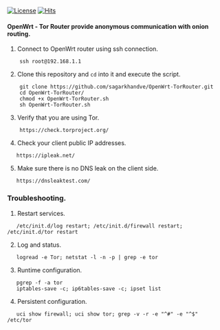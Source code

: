 [![License](https://img.shields.io/badge/License-MIT-blue)](#license "Go to license section") [![Hits](https://hits.seeyoufarm.com/api/count/incr/badge.svg?url=https%3A%2F%2Fgithub.com%2Fsagarkhandve%2FOpenWrt-TorRouter.git&count_bg=%2308DD09&title_bg=%23555555&icon=&icon_color=%23E7E7E7&title=hits&edge_flat=true)](https://hits.seeyoufarm.com)
#### OpenWrt - Tor Router provide anonymous communication with onion routing.
1. Connect to OpenWrt router using ssh connection.
```shell
    ssh root@192.168.1.1
```
2. Clone this repository and `cd` into it and execute the script.
```shell
    git clone https://github.com/sagarkhandve/OpenWrt-TorRouter.git
    cd OpenWrt-TorRouter/
    chmod +x OpenWrt-TorRouter.sh
    sh OpenWrt-TorRouter.sh
 ```
3. Verify that you are using Tor.
```shell
    https://check.torproject.org/
```
4. Check your client public IP addresses.
```shell
   https://ipleak.net/
```
5. Make sure there is no DNS leak on the client side.
```shell
   https://dnsleaktest.com/
```
### Troubleshooting.    
1. Restart services.
```shell
   /etc/init.d/log restart; /etc/init.d/firewall restart; /etc/init.d/tor restart
```
2. Log and status.
```shell
   logread -e Tor; netstat -l -n -p | grep -e tor
```
3. Runtime configuration.
```shell
   pgrep -f -a tor
   iptables-save -c; ip6tables-save -c; ipset list
```
4. Persistent configuration.
```shell
   uci show firewall; uci show tor; grep -v -r -e "^#" -e "^$" /etc/tor
```
